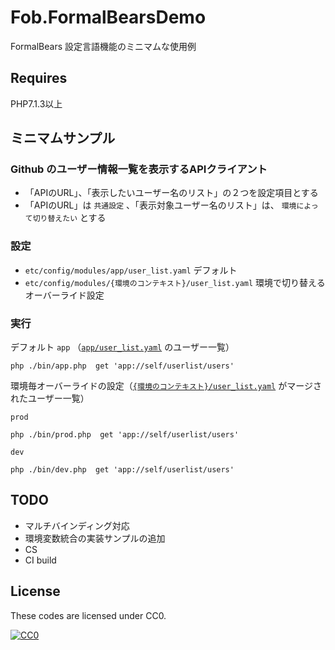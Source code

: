 # Fob.FormalBearsDemo

FormalBears 設定言語機能のミニマムな使用例

## Requires

PHP7.1.3以上

## ミニマムサンプル

### Github のユーザー情報一覧を表示するAPIクライアント

- 「APIのURL」、「表示したいユーザー名のリスト」の２つを設定項目とする
- 「APIのURL」は `共通設定` 、「表示対象ユーザー名のリスト」は、 `環境によって切り替えたい` とする

### 設定

- `etc/config/modules/app/user_list.yaml` デフォルト
- `etc/config/modules/{環境のコンテキスト}/user_list.yaml` 環境で切り替えるオーバーライド設定

### 実行

デフォルト `app` （[`app/user_list.yaml`](https://github.com/kumamidori/FormalBearsDemo/blob/master/etc/config/modules/app/user_list.yaml) のユーザー一覧）

```
php ./bin/app.php  get 'app://self/userlist/users' 
```

環境毎オーバーライドの設定（[`{環境のコンテキスト}/user_list.yaml`](https://github.com/kumamidori/FormalBearsDemo/blob/master/etc/config/modules/prod/user_list.yaml) がマージされたユーザー一覧）


`prod` 

```
php ./bin/prod.php  get 'app://self/userlist/users' 
```

`dev` 

```
php ./bin/dev.php  get 'app://self/userlist/users' 
```

## TODO

- マルチバインディング対応
- 環境変数統合の実装サンプルの追加
- CS
- CI build

## License

These codes are licensed under CC0.

[![CC0](http://i.creativecommons.org/p/zero/1.0/88x31.png "CC0")](http://creativecommons.org/publicdomain/zero/1.0/deed.ja)
